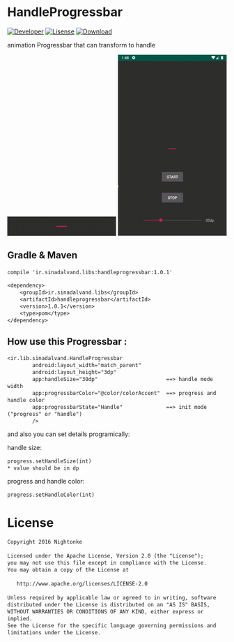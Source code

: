 # HandleProgressbar
[![Developer](https://img.shields.io/badge/developer-sina%20dalvand-orange)](https://github.com/sinadalvand)
[![Lisense](https://img.shields.io/badge/License-Apache%202-lightgrey.svg)](https://www.apache.org/licenses/LICENSE-2.0)
[![Download](https://img.shields.io/github/v/release/sinadalvand/HandleProgressbar)](https://bintray.com/sinadalvand/maven/HandleProgressbar)


animation Progressbar that can transform to handle

<img src="https://github.com/sinadalvand/HandleProgressbar/blob/master/art/preview.gif" width="250"/>

<img src="https://github.com/sinadalvand/HandleProgressbar/blob/master/art/preview2.gif" width="250"/>


## Gradle & Maven
```
compile 'ir.sinadalvand.libs:handleprogressbar:1.0.1'
```
```
<dependency>
	<groupId>ir.sinadalvand.libs</groupId>
	<artifactId>handleprogressbar</artifactId>
	<version>1.0.1</version>
	<type>pom</type>
</dependency>
```


## How use this Progressbar :
```
<ir.lib.sinadalvand.HandleProgressbar
        android:layout_width="match_parent"
        android:layout_height="3dp"
        app:handleSize="30dp"                      ==> handle mode width
        app:progressbarColor="@color/colorAccent"  ==> progress and handle color
        app:progressbarState="Handle"              ==> init mode ("progress" or "handle")
        />
```



and also you can set details programically:

handle size:
```
progress.setHandleSize(int)
* value should be in dp 
```


progress and handle color:

```
progress.setHandleColor(int)

```



# License

    Copyright 2016 Nightonke

    Licensed under the Apache License, Version 2.0 (the "License");
    you may not use this file except in compliance with the License.
    You may obtain a copy of the License at

       http://www.apache.org/licenses/LICENSE-2.0

    Unless required by applicable law or agreed to in writing, software
    distributed under the License is distributed on an "AS IS" BASIS,
    WITHOUT WARRANTIES OR CONDITIONS OF ANY KIND, either express or implied.
    See the License for the specific language governing permissions and
    limitations under the License.
